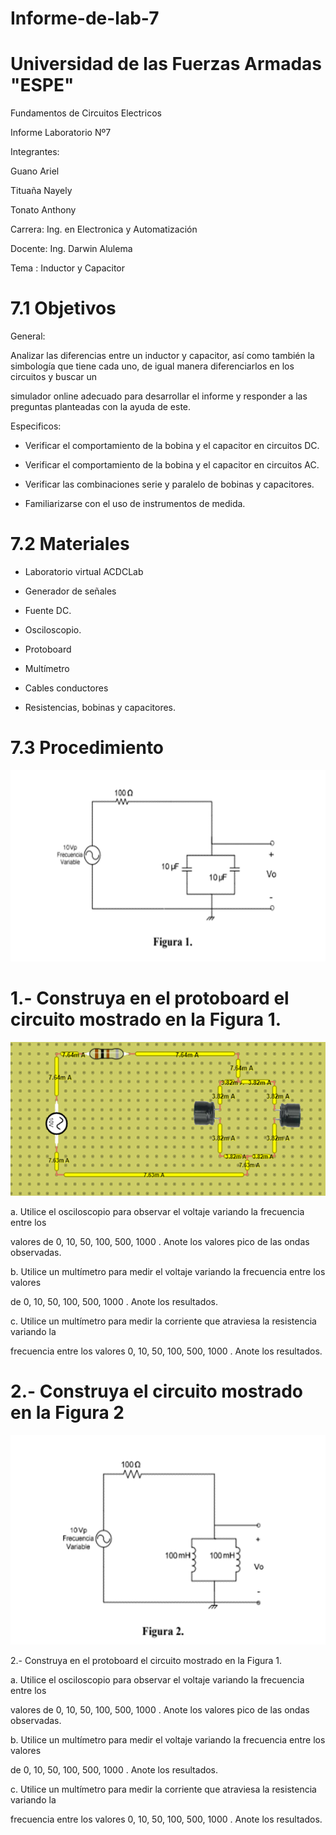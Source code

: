 # Informe-de-lab-7

# Universidad de las Fuerzas Armadas "ESPE"

Fundamentos de Circuitos Electricos

Informe Laboratorio Nº7

Integrantes: 

Guano Ariel

Tituaña Nayely

Tonato Anthony

Carrera: Ing. en Electronica y Automatización

Docente: Ing. Darwin Alulema

Tema : Inductor y Capacitor

# 7.1 Objetivos

General:

Analizar las diferencias entre un inductor y capacitor, así como también la simbología que tiene cada uno, de igual manera diferenciarlos en los circuitos y buscar un

simulador online adecuado para desarrollar el informe y responder a las preguntas planteadas con la ayuda de este.

Especificos:

- Verificar el comportamiento de la bobina y el capacitor en circuitos DC.

- Verificar el comportamiento de la bobina y el capacitor en circuitos AC.

- Verificar las combinaciones serie y paralelo de bobinas y capacitores.

- Familiarizarse con el uso de instrumentos de medida.

# 7.2 Materiales

- Laboratorio virtual ACDCLab

- Generador de señales

- Fuente DC.

- Osciloscopio.

- Protoboard

- Multímetro

- Cables conductores

- Resistencias, bobinas y capacitores.

# 7.3 Procedimiento

![image](https://github.com/arielguano/Informe-de-lab-7/blob/main/Imagen2.png)

# 1.- Construya en el protoboard el circuito mostrado en la Figura 1.


![image](https://github.com/arielguano/Informe-de-lab-7/blob/main/Imagen1.png)

a. Utilice el osciloscopio para observar el voltaje  variando la frecuencia entre los

valores de 0, 10, 50, 100, 500, 1000 . Anote los valores pico de las ondas observadas.



b. Utilice un multímetro para medir el voltaje  variando la frecuencia entre los valores

de 0, 10, 50, 100, 500, 1000 . Anote los resultados.



c. Utilice un multímetro para medir la corriente que atraviesa la resistencia variando la

frecuencia entre los valores 0, 10, 50, 100, 500, 1000 . Anote los resultados.



# 2.- Construya el circuito mostrado en la Figura 2

![image](https://github.com/arielguano/Informe-de-lab-7/blob/main/Imagen3.png)

2.- Construya en el protoboard el circuito mostrado en la Figura 1.

a. Utilice el osciloscopio para observar el voltaje  variando la frecuencia entre los

valores de 0, 10, 50, 100, 500, 1000 . Anote los valores pico de las ondas observadas.


b. Utilice un multímetro para medir el voltaje  variando la frecuencia entre los valores

de 0, 10, 50, 100, 500, 1000 . Anote los resultados.


c. Utilice un multímetro para medir la corriente que atraviesa la resistencia variando la

frecuencia entre los valores 0, 10, 50, 100, 500, 1000 . Anote los resultados.
